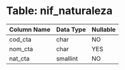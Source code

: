 # Table: nif_naturaleza

| Column Name | Data Type | Nullable |
|-------------|-----------|----------|
| cod_cta | char | NO |
| nom_cta | char | YES |
| nat_cta | smallint | NO |
